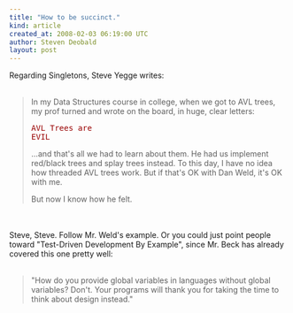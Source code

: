 ```yaml
---
title: "How to be succinct."
kind: article
created_at: 2008-02-03 06:19:00 UTC
author: Steven Deobald
layout: post
---
```

Regarding Singletons, Steve Yegge writes:<br /><br /><p></p><blockquote><p> In my Data Structures course in college, when we got to AVL trees, my prof turned and wrote on the board, in huge, clear letters: </p>   <p><span style=";font-size:78%;color:red;"  ><pre> <span style="color: rgb(153, 0, 0);">AVL Trees are EVIL</span></pre></span> </p>   <p> ...and that's all we had to learn about them. He had us implement red/black trees and splay trees instead. To this day, I have no idea how threaded AVL trees work. But if that's OK with Dan Weld, it's OK with me. </p>   <p> But now I know how he felt.</p></blockquote><p> </p><br /><br /><span style="font-size:100%;">Steve, Steve. Follow Mr. Weld's example. Or you could just point people toward "Test-Driven Development By Example", since Mr. Beck has already covered this one pretty well:<br /><br /><span style="color: rgb(153, 0, 0);"><blockquote>"How do you provide global variables in languages without global variables? Don't. Your programs will thank you for taking the time to think about design instead."</blockquote></span></span>

